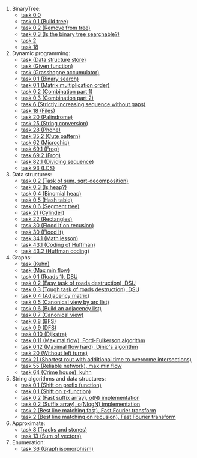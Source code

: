 1. BinaryTree:
   * [task 0.0](https://github.com/L3b1n/course_2/tree/main/Algorithms%20(C%2B%2B)/BinaryTree/task%200.0 "task 0.0") 
   * [task 0.1 (Build tree)](https://github.com/L3b1n/course_2/tree/main/Algorithms%20(C%2B%2B)/BinaryTree/task%200.1 "task 0.1 (Build tree)")
   * [task 0.2 (Remove from tree)](https://github.com/L3b1n/course_2/tree/main/Algorithms%20(C%2B%2B)/BinaryTree/task%200.2%20(Remove%20from%20tree) "task 0.2 (Remove from tree)")
   * [task 0.3 (Is the binary tree searchable?)](https://github.com/L3b1n/course_2/tree/main/Algorithms%20(C%2B%2B)/BinaryTree/task%200.3%20(is%20the%20binary%20tree%20searchable%3F) "task 0.3 (Is the binary tree searchable?)")
   * [task 2](https://github.com/L3b1n/course_2/tree/main/Algorithms%20(C%2B%2B)/BinaryTree/task%202 "task 2")
   * [task 18](https://github.com/L3b1n/course_2/tree/main/Algorithms%20(C%2B%2B)/BinaryTree/task_18 "task 18")
2. Dynamic programming:
   * [task (Data structure store)](https://github.com/L3b1n/course_2/tree/main/Algorithms%20(C%2B%2B)/dynamic%20programming/task%20(data%20structure%20store) "task (Data structure store)")
   * [task (Given function)](https://github.com/L3b1n/course_2/tree/main/Algorithms%20(C%2B%2B)/dynamic%20programming/task%20(given%20a%20function) "task (Given function)")
   * [task (Grasshoppe accumulator)](https://github.com/L3b1n/course_2/tree/main/Algorithms%20(C%2B%2B)/dynamic%20programming/task%20(grasshoppe%20accumulator) "task (Grasshope accumulator)")
   * [task 0.1 (Binary search)](https://github.com/L3b1n/course_2/tree/main/Algorithms%20(C%2B%2B)/dynamic%20programming/task%200.1%20(binary%20search) "task 0.1 (Binary search)")
   * [task 0.1 (Matrix multiplication order)](https://github.com/L3b1n/course_2/tree/main/Algorithms%20(C%2B%2B)/dynamic%20programming/task%200.1%20(matrix%20multiplication%20order) "task 0.1 (Matrix multiplication order)")
   * [task 0.2 (Combination part 1)](https://github.com/L3b1n/course_2/tree/main/Algorithms%20(C%2B%2B)/dynamic%20programming/task%200.2%20(combination%20(1%20part)) "task 0.2 (Combination part 1)")
   * [task 0.3 (Combination part 2)](https://github.com/L3b1n/course_2/tree/main/Algorithms%20(C%2B%2B)/dynamic%20programming/task%200.3%20(combination%20(2%20part)) "task 0.3 (Combination part 3)")
   * [task 6 (Strictly increasing sequence without gaps)](https://github.com/L3b1n/course_2/tree/main/Algorithms%20(C%2B%2B)/dynamic%20programming/task%206%20(strictly%20increasing%20sequence%20without%20gaps) "task 6 (Strictly increasing sequence without gaps)")
   * [task 18 (Files)](https://github.com/L3b1n/course_2/tree/main/Algorithms%20(C%2B%2B)/dynamic%20programming/task%2018%20(files) "task 18 (Files)")
   * [task 20 (Palindrome)](https://github.com/L3b1n/course_2/tree/main/Algorithms%20(C%2B%2B)/dynamic%20programming/task%2020%20(Palindrome) "task 20 (Palindrome)")
   * [task 25 (String conversion)](https://github.com/L3b1n/course_2/tree/main/Algorithms%20(C%2B%2B)/dynamic%20programming/task%2025%20(string%20conversion) "task 25 (String conversion)")
   * [task 28 (Phone)](https://github.com/L3b1n/course_2/tree/main/Algorithms%20(C%2B%2B)/dynamic%20programming/task%2028%20(phone) "task 25 (Phone)")
   * [task 35.2 (Cute pattern)](https://github.com/L3b1n/course_2/tree/main/Algorithms%20(C%2B%2B)/dynamic%20programming/task%2035.2%20(cute%20pattern) "task 35.2 (Cute pattern)")
   * [task 62 (Microchip)](https://github.com/L3b1n/course_2/tree/main/Algorithms%20(C%2B%2B)/dynamic%20programming/task%2062%20(microchip) "task 62 (Microchip)")
   * [task 69.1 (Frog)](https://github.com/L3b1n/course_2/tree/main/Algorithms%20(C%2B%2B)/dynamic%20programming/task%2069.1%20(frog) "task 69.1 (Frog)")
   * [task 69.2 (Frog)](https://github.com/L3b1n/course_2/tree/main/Algorithms%20(C%2B%2B)/dynamic%20programming/task%2069.2%20(frog) "task 69.2 (Frog)")
   * [task 82.1 (Dividing sequence)](https://github.com/L3b1n/course_2/tree/main/Algorithms%20(C%2B%2B)/dynamic%20programming/task%2082.1%20(dividing%20sequence) "task 82.1 (Dividing sequence)")
   * [task 93 (LCS)](https://github.com/L3b1n/course_2/tree/main/Algorithms%20(C%2B%2B)/dynamic%20programming/task%2093%20(LCS) "task 93 (LCS)")
3. Data structures:
   * [task 0.2 (Task of sum, sqrt-decomposition)](https://github.com/L3b1n/course_2/tree/main/Algorithms%20(C%2B%2B)/data%20structures/task%200.2%20(task%20of%20sum) "task 0.2 (Task of sum, sqrt-decomposition)")
   * [task 0.3 (Is heap?)](https://github.com/L3b1n/course_2/tree/main/Algorithms%20(C%2B%2B)/data%20structures/task%200.3%20(is%20heap%3F) "task 0.3 (Is heap?)")
   * [task 0.4 (Binomial heap)](https://github.com/L3b1n/course_2/tree/main/Algorithms%20(C%2B%2B)/data%20structures/task%200.4%20(binomial%20heap) "task 0.3 (Binomial heap)")
   * [task 0.5 (Hash table)](https://github.com/L3b1n/course_2/tree/main/Algorithms%20(C%2B%2B)/data%20structures/task%200.5%20(hash%20table) "task 0.5 (Hash table)")
   * [task 0.6 (Segment tree)](https://github.com/L3b1n/course_2/tree/main/Algorithms%20(C%2B%2B)/data%20structures/task%200.6%20(segment%20tree) "task 0.6 (Segment tree)")
   * [task 21 (Cylinder)](https://github.com/L3b1n/course_2/tree/main/Algorithms%20(C%2B%2B)/data%20structures/task%2021%20(cylinder) "task 21 (Cylinder)")
   * [task 22 (Rectangles)](https://github.com/L3b1n/course_2/tree/main/Algorithms%20(C%2B%2B)/data%20structures/task%2022%20(rectangles) "task 22 (Rectangles)")
   * [task 30 (Flood It on recusion)](https://github.com/L3b1n/course_2/tree/main/Algorithms%20(C%2B%2B)/data%20structures/task%2030%20(Flood%20It%20on%20recursion) "task 30 (Flood It on recusion)")
   * [task 30 (Flood It)](https://github.com/L3b1n/course_2/tree/main/Algorithms%20(C%2B%2B)/data%20structures/task%2030%20(Flood%20It) "task 30 (Flood It)")
   * [task 34.1 (Math lesson)](https://github.com/L3b1n/course_2/tree/main/Algorithms%20(C%2B%2B)/data%20structures/task%2034.1%20(math%20lesson) "task 34.1 (Math lesson)")
   * [task 43.1 (Coding of Huffman)](https://github.com/L3b1n/course_2/tree/main/Algorithms%20(C%2B%2B)/data%20structures/task%2043.1%20(coding%20of%20huffman) "task 43.1 (Coding of Huffman)")
   * [task 43.2 (Huffman coding)](https://github.com/L3b1n/course_2/tree/main/Algorithms%20(C%2B%2B)/data%20structures/task%2043.2%20(huffman%20coding) "task 43.2 (Huffman coding)")
4. Graphs:
   * [task (Kuhn)](https://github.com/L3b1n/course_2/tree/main/Algorithms%20(C%2B%2B)/Graphs/task%20(Kuhn) "task (Kuhn)")
   * [task (Max min flow)](https://github.com/L3b1n/course_2/tree/main/Algorithms%20(C%2B%2B)/Graphs/task%20(Max%20min%20flow) "task (Max min flow)")
   * [task 0.1 (Roads 1), DSU](https://github.com/L3b1n/course_2/tree/main/Algorithms%20(C%2B%2B)/Graphs/task%200.1%20(roads%201) "task 0.1 (Roads 1), DSU")
   * [task 0.2 (Easy task of roads destruction), DSU](https://github.com/L3b1n/course_2/tree/main/Algorithms%20(C%2B%2B)/Graphs/task%200.2%20(roads%20destruction) "task 0.2 (Easy task of roads destruction), DSU")
   * [task 0.3 (Tough task of roads destruction), DSU](https://github.com/L3b1n/course_2/tree/main/Algorithms%20(C%2B%2B)/Graphs/task%200.3%20(roads%20destruction) "task 0.3 (Tough task of roads destruction), DSU")
   * [task 0.4 (Adjacency matrix)](https://github.com/L3b1n/course_2/tree/main/Algorithms%20(C%2B%2B)/Graphs/task%200.4%20(adjacency%20matrix) "task 0.4 (Adjacency matrix)")
   * [task 0.5 (Canonical view by arc list)](https://github.com/L3b1n/course_2/tree/main/Algorithms%20(C%2B%2B)/Graphs/task%200.5%20(canonical%20view%20by%20arc%20list) "task 0.5 (Canonical view by arc list)")
   * [task 0.6 (Build an adjacency list)](https://github.com/L3b1n/course_2/tree/main/Algorithms%20(C%2B%2B)/Graphs/task%200.6%20(build%20an%20adjacency%20list) "task 0.6 (Build an adjacency list)")
   * [task 0.7 (Canonical view)](https://github.com/L3b1n/course_2/tree/main/Algorithms%20(C%2B%2B)/Graphs/task%200.7%20(canonical%20view) "task 0.7 (Canonical view)")
   * [task 0.8 (BFS)](https://github.com/L3b1n/course_2/tree/main/Algorithms%20(C%2B%2B)/Graphs/task%200.8%20(BFS) "task 0.8 (BFS)")
   * [task 0.9 (DFS)](https://github.com/L3b1n/course_2/tree/main/Algorithms%20(C%2B%2B)/Graphs/task%200.9%20(DFS) "task 0.9 (DFS)")
   * [task 0.10 (Dijkstra)](https://github.com/L3b1n/course_2/tree/main/Algorithms%20(C%2B%2B)/Graphs/task%200.10%20(Dijkstra) "task 0.10 (Dijkstra)")
   * [task 0.11 (Maximal flow), Ford-Fulkerson algorithm](https://github.com/L3b1n/course_2/tree/main/Algorithms%20(C%2B%2B)/Graphs/task%200.11%20(Maximal%20flow) "task 0.11 (Maximal flow), Ford-Fulkerson algorithm")
   * [task 0.12 (Maximal flow hard), Dinic's algorithm](https://github.com/L3b1n/course_2/tree/main/Algorithms%20(C%2B%2B)/Graphs/task%200.12%20(Maximal%20flow%20hard) "task 0.12 (Maximal flow hard), Dinic's algorithm")
   * [task 20 (Without left turns)](https://github.com/L3b1n/course_2/tree/main/Algorithms%20(C%2B%2B)/Graphs/task%2020%20(without%20left%20turns) "task 20 (Without left turns)")
   * [task 21 (Shortest rout with additional time to overcome intersections)](https://github.com/L3b1n/course_2/tree/main/Algorithms%20(C%2B%2B)/Graphs/task%2021%20(Shertest%20rout%20with%20overcome%20intersections) "task 21 (Shortest rout with additional time to overcome intersections)")
   * [task 55 (Reliable network), max min flow](https://github.com/L3b1n/course_2/tree/main/Algorithms%20(C%2B%2B)/Graphs/task%2055%20(reliable%20network) "task 55 (Reliable network), max min flow")
   * [task 64 (Crime house), kuhn](https://github.com/L3b1n/course_2/tree/main/Algorithms%20(C%2B%2B)/Graphs/task%2064%20(crime%20house) "task 64 (Crime house), kuhn")
5. String algorithms and data structures:
   * [task 0.1 (Shift on prefix function)](https://github.com/L3b1n/course_2/tree/main/Algorithms%20(C%2B%2B)/string%20algorithms%20and%20data%20structures/task%200.1%20(shift%20on%20prefix%20function) "task 0.1 (Shift on prefix function)")
   * [task 0.1 (Shift on z-function)](https://github.com/L3b1n/course_2/tree/main/Algorithms%20(C%2B%2B)/string%20algorithms%20and%20data%20structures/task%200.1%20(shift%20on%20z-function) "task 0.1 (Shift on z-function)")
   * [task 0.2 (Fast suffix array), o(N) implementation](https://github.com/L3b1n/course_2/tree/main/Algorithms%20(C%2B%2B)/string%20algorithms%20and%20data%20structures/task%200.2%20(fast%20suffix%20array) "task 0.2 (Fast suffix array), o(N) implementation")
   * [task 0.2 (Suffix array), o(NlogN) implementation](https://github.com/L3b1n/course_2/tree/main/Algorithms%20(C%2B%2B)/string%20algorithms%20and%20data%20structures/task%200.2%20(suffix%20array) "task 0.2 (Suffix array), o(NlogN) implementation")
   * [task 2 (Best line matching fast), Fast Fourier transform](https://github.com/L3b1n/course_2/tree/main/Algorithms%20(C%2B%2B)/string%20algorithms%20and%20data%20structures/task%202%20(best%20line%20matching%20fast) "task 2 (Best line matching fast), Fast Fourier transform")
   * [task 2 (Best line matching on recusion), Fast Fourier transform](https://github.com/L3b1n/course_2/tree/main/Algorithms%20(C%2B%2B)/string%20algorithms%20and%20data%20structures/task%202%20(best%20line%20matching%20on%20recusion) "task 2 (Best line matching on recusion), Fast Fourier transform")
6. Approximate:
   * [task 8 (Tracks and stones)](https://github.com/L3b1n/course_2/tree/main/Algorithms%20(C%2B%2B)/approximate/task%208%20(trucks%20and%20stones) "task 8 (Trucks and stones)")
   * [task 13 (Sum of vectors)](https://github.com/L3b1n/course_2/tree/main/Algorithms%20(C%2B%2B)/approximate/task%2013%20(sum%20of%20vectors) "task 13 (Sum of vectors)")
7. Enumeration:
   * [task 36 (Graph isomorphism)](https://github.com/L3b1n/course_2/tree/main/Algorithms%20(C%2B%2B)/Enumeration/task%2036%20(graph%20isomorphism) "task 36 (Graph isomorphism)")